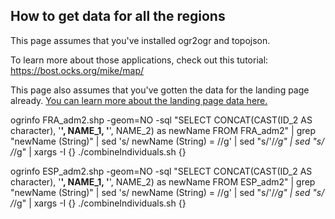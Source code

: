 How to get data for all the regions
------
This page assumes that you've installed ogr2ogr and topojson.

To learn more about those applications, check out this tutorial:  
https://bost.ocks.org/mike/map/

This page also assumes that you've gotten the data for the landing page already. [You can learn more about the landing page data here.](landing.md)


ogrinfo FRA_adm2.shp -geom=NO -sql "SELECT CONCAT(CAST(ID_2 AS character), '**', NAME_1, '**', NAME_2) as newName FROM  FRA_adm2" | grep "newName (String)" | sed 's/  newName (String) = //g' | sed "s/'/_/g" | sed "s/ /_/g" | xargs -I {} ./combineIndividuals.sh {}

ogrinfo ESP_adm2.shp -geom=NO -sql "SELECT CONCAT(CAST(ID_2 AS character), '**', NAME_1, '**', NAME_2) as newName FROM  ESP_adm2" | grep "newName (String)" | sed 's/  newName (String) = //g' | sed "s/'/_/g" | sed "s/ /_/g" | xargs -I {} ./combineIndividuals.sh {}
